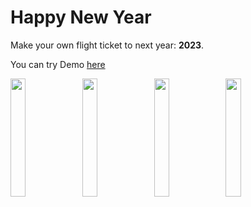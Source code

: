 # Happy New Year

Make your own flight ticket to next year: **2023**.

You can try Demo [here](https://kimsoyeong.github.io/hpny/)

<img src="https://github.com/kimsoyeong/hpny/assets/43427380/856f2e00-aa74-46d3-a39b-850c117d49f7" width="22%" />
<img src="https://github.com/kimsoyeong/hpny/assets/43427380/afc177af-5907-4182-88b9-af6f2f8d3447" width="22%" />
<img src="https://github.com/kimsoyeong/hpny/assets/43427380/2bbdd420-7965-44ad-bf40-241fbeb0e94f" width="22%" />
<img src="https://github.com/kimsoyeong/hpny/assets/43427380/09de2933-a7e9-4f87-8103-710c9c41a531" width="22%" />
